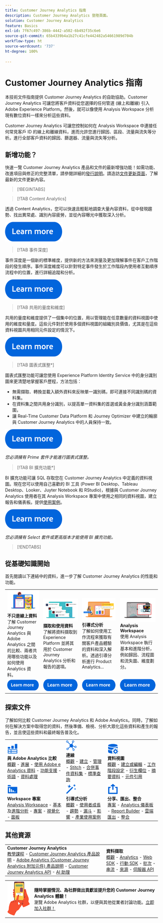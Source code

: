 ```yaml
---
title: Customer Journey Analytics 指南
description: Customer Journey Analytics 登陸頁面。
solution: Customer Journey Analytics
feature: Basics
exl-id: 7f67c497-386b-4442-a502-6b492f35c6e6
source-git-commit: 65b4339b4a1b27c41cfe442482a54661989d704b
workflow-type: ht
source-wordcount: '737'
ht-degree: 100%

---
```


# Customer Journey Analytics 指南

本技術文件指南提供 Customer Journey Analytics 的自助協助。Customer Journey Analytics 可讓您將客戶資料從您選擇的任何管道 (線上和離線) 引入 Adob&#x200B;&#x200B;e Experience Platform。然後，就可以像使用 Analysis Workspace 分析現有數位資料一樣來分析這些資料。

Customer Journey Analytics 可讓您控制如何在 Analysis Workspace 中連接任何常見客戶 ID 的線上和離線資料，進而允許您進行歸因、區段、流量與流失等分析。進行全部客戶資料的歸因、篩選器、流量與流失等分析。

## 新增功能？

快速一覽 Customer Journey Analytics 產品和文件的最新增強功能！如需功能、改進項目與修正的完整清單，請參閱詳細的[發行說明](../release-notes/latest.md)。請造訪[文件更新頁面](../release-notes/doc-changes.md)，了解最新的文件更新內容。

>[!BEGINTABS]

>[!TAB Content Analytics]

透過 Content Analytics，您可以快速且輕鬆地調查大量內容資料，從中發現趨勢、找出異常處、識別內容疲勞，並從內容曝光中獲取深入分析。

[![影像](assets/learn-more-button.svg)](/help/content-analytics/content-analytics.md)

>[!TAB 事件深度]

事件深度是一個新的標準維度，提供新的方法來測量及更加理解事件在客戶工作階段的發生順序。事件深度維度可以針對特定事件發生於工作階段內使用者互動順序流程中的位置，進行詳細追蹤和分析。

[![影像](assets/learn-more-button.svg)](/help/components/dimensions/overview.md#standard-dimensions)


>[!TAB 共用的量度和維度]

共用的量度和維度提供了一個集中的位置，用以管理能在任意數量的資料視圖中使用的維度和量度。這些元件對於使用多個資料視圖的組織別具價值，尤其是在這些資料視圖共用相同元件設定的情況下。

[![影像](assets/learn-more-button.svg)](/help/data-views/shared-metrics-dimensions/smd-overview.md)


<!--
>[!TAB AI Assistant] 

AI Assistant is a conversational experience that allows practitioners to perform tasks at a fast pace - whether its understanding concepts, troubleshooting problems, or searching through information. It also allows non-experts to perform expert tasks and increases the overall quality of work.

[![image](assets/learn-more-button.svg)](/help/ai-assistant.md)


>[!TAB Guided Analysis] 

Guided Analysis is now available directly from within Analysis Workspace, enabling users to create dashboards with comprehensive insights from panels, visualizations, and guided analyses.

[![image](assets/learn-more-button.svg)](/help/guided-analysis/overview.md)



>[!TAB Intelligent captions v2] 

Intelligent captions are now supported, with additional interface improvements, for [Line](/help/analysis-workspace/visualizations/line.md) (including multi-line), [Bar](/help/analysis-workspace/visualizations/bar.md), [Horizontal bar](/help/analysis-workspace/visualizations/horizontal-bar.md), [Area](/help/analysis-workspace/visualizations/area.md) (including multiple Area lines), [Donut](/help/analysis-workspace/visualizations/donut.md), [Fallout](/help/analysis-workspace/visualizations/fallout/fallout-flow.md), and [Flow](/help/analysis-workspace/visualizations/c-flow/flow.md) visualizations.

[![image](assets/learn-more-button.svg)](/help/components/c-intelligent-alerts/intelligent-alerts.md)


>[!TAB Alerts] 

Alerts allow you to be notified based on changed percentages or specific data points. You can preview how often an alert will trigger, send alerts by email or SMS, create stacked alerts, and more.

[![image](assets/learn-more-button.svg)](/help/components/c-intelligent-alerts/intelligent-alerts.md)


>[!TAB Summary data] 

Allows you to bring in time-series data that does not have a person ID. This time-series data can be used to support various use cases, such as 

- Presenting high-level performance indicators as part of or next to event-level data. 
- Uploading targets or goals at an hourly or daily basis, then positioning these targets or goals against event-level metrics. 

[![image](assets/learn-more-button.svg)](/help/data-views/summary-data.md)

-->

>[!TAB 圖表式匯整*]

圖表式匯整功能可讓您使用 Experience Platform Identity Service 中的身分識別圖來更清楚地掌握客戶歷程，方法包括： <ul><li>無需擷取、轉換並載入額外資料來反映單一識別碼，即可連接不同識別碼的資料集。</li> <li>在資料集之間共用身分識別，以提高單一資料集的首選或黃金身分識別涵蓋範圍，</li><li>讓 Real-Time Customer Data Platform 和 Journey Optimizer 中建立的輪廓與 Customer Journey Analytics 中的人員保持一致。</li></ul>

[![影像](assets/learn-more-button.svg)](/help/stitching/overview.md#graph-based-stitching)

*_您必須擁有 Prime 套件才能進行圖表式匯整。_*

>[!TAB BI 擴充功能*]

BI 擴充功能可讓 SQL 存取您在 Customer Journey Analytics 中定義的資料視圖。現在您可以使用自己喜歡的 BI 工具 (Power BI Desktop、Tableau Desktop、Looker、Juyter Notebook 和 RStudio)，根據與 Customer Journey Analytics 使用者在其 Analysis Workspace 專案中使用之相同的資料視圖，建立報告和儀表板。提供[使用案例](/help/use-cases/data-views/bi-extension-usecases.md)。

[![影像](assets/learn-more-button.svg)](/help/data-views/bi-extension.md)

*_您必須擁有 Select 套件或更高版本才能使用 BI 擴充功能。_*


>[!ENDTABS]

## 從基礎知識開始

首先閱讀以下連結中的資料，進一步了解 Customer Journey Analytics 的性能和功能。

<table style="table-layout:fixed">
  <tr style="border: 0;">
    <td>
    <a href="/help/getting-started/aa-vs-cja/overview.md"><img src="./assets/aa-vs-cja.png"></a>
    <div><strong>不只是線上資料</strong><br/>了解 Customer Journey Analytics 與 Adob​​e Analytics 之間的比較、兩者共用哪些功能以及如何使用 Analytics 資料。</div>
    </td>
    <td>
    <a href="/help/data-ingestion/data-ingestion.md"><img src="./assets/data-ingestion.png"></a>
    <div><strong>擷取和使用資料</strong><br/>了解將資料擷取到 Experience Platform 並將其用於 Customer Journey Analytics 分析和報告的選項。</div>
    </td>
    <td>
    <a href="/help/guided-analysis/overview.md"><img src="./assets/product-analytics.png"></a>
    <div><strong>引導式分析</strong><br/>了解如何使用工作流程來獲取有關客戶產品體驗的資料和深入解析。透過引導分析進行 Product Analytics...
    </div>
    </td>
    <td>
    <a href="/help/analysis-workspace/home.md"><img src="./assets/workspace.png"></a>
    <div><strong>Analysis Workspace</strong><br/>使用 Analysis Workspace 執行基本和進階分析，例如歸因、流程圖和流失圖、維度劃分。</div>
    </td>
  </tr>
  <tr style="border: 0;">
    <td align="center"><a href="/help/getting-started/aa-vs-cja/overview.md"><img src="./assets/learn-more-button.svg"></a></td>
    <td align="center"><a href="/help/data-ingestion/data-ingestion.md"><img src="./assets/learn-more-button.svg"></a></td>
    <td align="center"><a href="/help/guided-analysis/overview.md"><img src="./assets/learn-more-button.svg"></a></td>
    <td align="center"><a href="/help/analysis-workspace/home.md"><img src="./assets/learn-more-button.svg"></a></td>
    </tr>
</table>


## 探索文件

了解如何比較 Customer Journey Analytics 和 Adobe Analytics。同時，了解如何在解決方案中取得您的資料，然後準備、檢視、分析大眾化這些資料和產生的報告，並且使這些資料和最終報告普及化。

<table style="table-layout:fixed">
  <tr style="border: 0;">
    <td>
      <img src="./assets/analytics.svg" width="35px"><br/>
      <strong>與 Adobe Analytics 比較</strong><br/><a href="/help/getting-started/aa-vs-cja/overview.md">概觀</a> - <a href="/help/getting-started/aa-to-cja.md">進展</a> - <a href="/help/getting-started/aa-vs-cja/aa-data-in-cja.md">使用 Adob​​e e Analytics 資料</a> - <a href="/help/getting-started/aa-vs-cja/cja-aa.md">功能支援</a> - <a href="/help/getting-started/aa-vs-cja/terminology.md">術語</a> - <a href="/help/getting-started/aa-vs-cja/data-processing-comparisons.md">資料處理</a>
    </td>
    <td>
      <img src="./assets/connections.svg" width="35px"><br/>
      <strong>連線</strong><br/><a href="/help/connections/overview.md">概觀</a> - <a href="/help/connections/create-connection.md">建立</a> - <a href="/help/connections/manage-connections.md">管理</a> - <a href="/help/stitching/overview.md">Stitch</a> - <a href="/help/connections/combined-dataset.md">合併事件資料集</a> - <a href="/help/connections/standard-lookups.md">標準查詢</a>
    </td>
     <td>
      <img src="./assets/dataviews.svg" width="35px"><br/>
      <strong>資料視圖</strong><br/><a href="/help/data-views/data-views.md">概觀</a> - <a href="/help/data-views/create-dataview.md">建立或編輯</a> - <a href="/help/data-views/session-settings.md">工作階段設定</a> - <a href="/help/data-views/derived-fields/derived-fields.md">衍生欄位</a> - <a href="/help/data-views/summary-data.md">摘要資料</a> - <a href="/help/data-views/component-reference.md">元件引用</a>
    </td>

</tr>
  <tr style="border: 0;">
    <td>
      <img src="./assets/workspace.svg" width="35px"><br/>
      <strong>Workspace 專案</strong><br/><a href="/help/analysis-workspace/home.md">Analysis Workspace</a> - <a href="/help/analysis-workspace/perform-basic-analysis.md">基本 </a>及<a href="/help/analysis-workspace/perform-adv-analysis.md">進階分析</a> - <a href="/help/analysis-workspace/build-workspace-project/freeform-overview.md">專案</a> - <a href="/help/analysis-workspace/visualizations/freeform-analysis-visualizations.md">視覺化</a> - <a href="/help/analysis-workspace/c-panels/freeform-panel.md">面板</a>
    </td>
    <td>
      <img src="./assets/guided-analysis.svg" width="35px"><br/>
      <strong>引導式分析</strong><br/><a href="/help/guided-analysis/overview.md">概觀</a> - <a href="/help/guided-analysis/types/active-growth.md">使用者成長</a> - <a href="/help/guided-analysis/types/trends.md">趨勢</a>  - <a href="/help/guided-analysis/types/funnel.md">漏斗</a> - <a href="/help/guided-analysis/types/release-impact.md">影響</a> - <a href="/help/guided-analysis/industry-use-cases.md">產業使用案例</a>
    </td>
    <td>
      <img src="./assets/share.svg" width="35px"><br/>
      <strong>分享、匯出、整合</strong><br/><a href="/help/analysis-workspace/curate-share/share-projects.md">專案</a> - <a href="/help/mobile-app/home.md">Analytics 儀表板</a> - <a href="/help/report-builder/rb-overview.md">Report Builder</a>  - <a href="/help/components/exports/manage-exports.md">雲端匯出</a> - <a href="/help/integrations/overview.md">整合</a>
    </td>
  </tr>
</table>

## 其他資源

<table style="table-layout:fixed"><tr style="border: 0;">
<td><strong>Customer Journey Analytics</strong><br/>
<a href="https://experienceleague.adobe.com/zh-hant/docs/customer-journey-analytics-learn/tutorials/overview" target="_blank">教學課程</a> - <a href="https://helpx.adobe.com/tw/legal/product-descriptions/customer-journey-analytics.html" target="_blank">Customer Journey Analytics 產品說明</a> - <a href="https://helpx.adobe.com/tw/legal/product-descriptions/adobe-analytics-addon-customer-journey-analytics.html" target="_blank">Adobe Analytics (Customer Journey Analytics 附加元件) 產品說明</a> - <a href="https://developer.adobe.com/cja-apis/docs/" target="_blank">Customer Journey Analytics API</a> - <a href="/help/ai-assistant.md">AI 助理</a>
</td>
<td><strong>資料擷取</strong><br/><a href="/help/data-ingestion/data-ingestion.md">概觀</a> - <a href="/help/data-ingestion/analytics.md">Analytics</a> - <a href="/help/data-ingestion/aepwebsdk.md">Web SDK</a>  - <a href="/help/data-ingestion/aepmobilesdk.md">行動 SDK</a> - <a href="/help/data-ingestion/batch.md">批次</a> - <a href="/help/data-ingestion/streaming.md">串流</a> -  <a href="/help/data-ingestion/sources.md">來源</a> - <a href="/help/data-ingestion/serverapi.md">伺服器 API</a>
</td>
</tr>
</table>


<table style="table-layout:auto" class="tablelayout-is-fixed"><tbody><tr style="border: 0;"><td><img src="./assets/newsletter.png"></td><td>
<b>隨時掌握情況、為社群做出貢獻並提升您的 Customer Journey Analytics 體驗！</b><br>瀏覽 Adob​​e Analytics 社群，以便與其他從業者討論功能。<a href="https://experienceleaguecommunities.adobe.com/t5/adobe-analytics/ct-p/adobe-analytics-community">立即加入社群！</a></td></tr></tbody></table>
